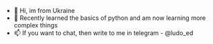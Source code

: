 - 👋 Hi, im from Ukraine
- 👀 Recently learned the basics of python and am now learning more complex things
- 📫 If you want to chat, then write to me in telegram - @ludo_ed

